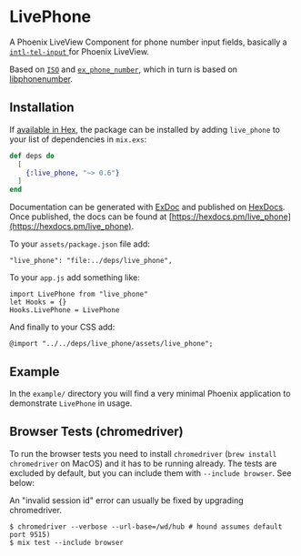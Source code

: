 # LivePhone

A Phoenix LiveView Component for phone number input fields, basically a [`intl-tel-input` ](https://github.com/jackocnr/intl-tel-input) for Phoenix LiveView.

Based on [`ISO`](https://github.com/whitepaperclip/iso) and [`ex_phone_number`](https://github.com/socialpaymentsbv/ex_phone_number), which in turn is based on [libphonenumber](https://github.com/google/libphonenumber).


## Installation

If [available in Hex](https://hex.pm/docs/publish), the package can be installed
by adding `live_phone` to your list of dependencies in `mix.exs`:

```elixir
def deps do
  [
    {:live_phone, "~> 0.6"}
  ]
end
```

Documentation can be generated with [ExDoc](https://github.com/elixir-lang/ex_doc)
and published on [HexDocs](https://hexdocs.pm). Once published, the docs can
be found at [https://hexdocs.pm/live_phone](https://hexdocs.pm/live_phone).

To your `assets/package.json` file add:
```
"live_phone": "file:../deps/live_phone",
```

To your `app.js` add something like:
```
import LivePhone from "live_phone"
let Hooks = {}
Hooks.LivePhone = LivePhone
```

And finally to your CSS add:
```
@import "../../deps/live_phone/assets/live_phone";
```


## Example

In the `example/` directory you will find a very minimal Phoenix application to demonstrate `LivePhone` in usage.

## Browser Tests (chromedriver)
To run the browser tests you need to install `chromedriver` (`brew install chromedriver` on MacOS) and it has to be running already. The tests are excluded by default, but you can include them with `--include browser`. See below:

An "invalid session id" error can usually be fixed by upgrading chromedriver.

```
$ chromedriver --verbose --url-base=/wd/hub # hound assumes default port 9515)
$ mix test --include browser
```
